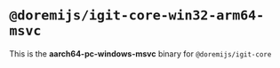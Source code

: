 # `@doremijs/igit-core-win32-arm64-msvc`

This is the **aarch64-pc-windows-msvc** binary for `@doremijs/igit-core`
